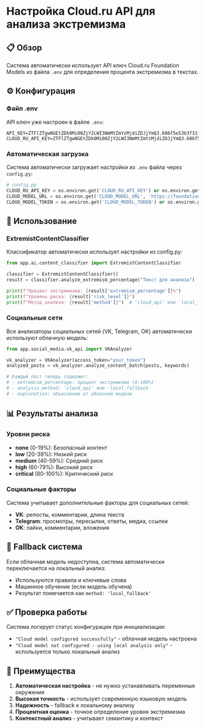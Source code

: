 # Настройка Cloud.ru API для анализа экстремизма

## 📋 Обзор

Система автоматически использует API ключ Cloud.ru Foundation Models из файла `.env` для определения процента экстремизма в текстах.

## ⚙️ Конфигурация

### Файл .env
API ключ уже настроен в файле `.env`:
```env
API_KEY=ZTFlZTgwNGEtZDk0Mi00ZjY2LWI3NmMtZmYzMjdiZDJjYmQ3.606f5e53b3f31fa83a54c7d2da40e0d9
CLOUD_RU_API_KEY=ZTFlZTgwNGEtZDk0Mi00ZjY2LWI3NmMtZmYzMjdiZDJjYmQ3.606f5e53b3f31fa83a54c7d2da40e0d9
```

### Автоматическая загрузка
Система автоматически загружает настройки из `.env` файла через `config.py`:

```python
# config.py
CLOUD_RU_API_KEY = os.environ.get('CLOUD_RU_API_KEY') or os.environ.get('API_KEY')
CLOUD_MODEL_URL = os.environ.get('CLOUD_MODEL_URL', 'https://foundation-models.api.cloud.ru/v1/chat/completions')
CLOUD_MODEL_TOKEN = os.environ.get('CLOUD_MODEL_TOKEN') or os.environ.get('CLOUD_RU_API_KEY') or os.environ.get('API_KEY')
```

## 🚀 Использование

### ExtremistContentClassifier
Классификатор автоматически использует настройки из config.py:

```python
from app.ai.content_classifier import ExtremistContentClassifier

classifier = ExtremistContentClassifier()
result = classifier.analyze_extremism_percentage("Текст для анализа")

print(f"Процент экстремизма: {result['extremism_percentage']}%")
print(f"Уровень риска: {result['risk_level']}")
print(f"Метод анализа: {result['method']}")  # 'cloud_api' или 'local_fallback'
```

### Социальные сети
Все анализаторы социальных сетей (VK, Telegram, OK) автоматически используют облачную модель:

```python
from app.social_media.vk_api import VKAnalyzer

vk_analyzer = VKAnalyzer(access_token="your_token")
analyzed_posts = vk_analyzer.analyze_content_batch(posts, keywords)

# Каждый пост теперь содержит:
# - extremism_percentage: процент экстремизма (0-100%)
# - analysis_method: 'cloud_api' или 'local_fallback'
# - explanation: объяснение от облачной модели
```

## 📊 Результаты анализа

### Уровни риска
- **none** (0-19%): Безопасный контент
- **low** (20-39%): Низкий риск
- **medium** (40-59%): Средний риск  
- **high** (60-79%): Высокий риск
- **critical** (80-100%): Критический риск

### Социальные факторы
Система учитывает дополнительные факторы для социальных сетей:
- **VK**: репосты, комментарии, длина текста
- **Telegram**: просмотры, пересылки, ответы, медиа, ссылки
- **OK**: лайки, комментарии, вложения

## 🔄 Fallback система

Если облачная модель недоступна, система автоматически переключается на локальный анализ:
- Используются правила и ключевые слова
- Машинное обучение (если модель обучена)
- Результат помечается как `method: 'local_fallback'`

## ✅ Проверка работы

Система логирует статус конфигурации при инициализации:
- `"Cloud model configured successfully"` - облачная модель настроена
- `"Cloud model not configured - using local analysis only"` - используется только локальный анализ

## 🎯 Преимущества

1. **Автоматическая настройка** - не нужно устанавливать переменные окружения
2. **Высокая точность** - использует современную языковую модель
3. **Надежность** - fallback к локальному анализу
4. **Процентная оценка** - точное определение уровня экстремизма
5. **Контекстный анализ** - учитывает семантику и контекст